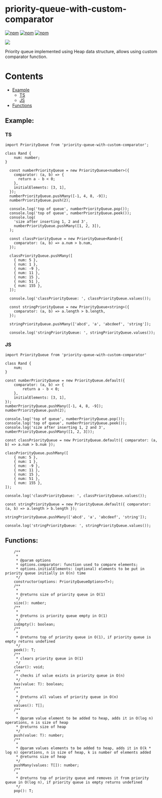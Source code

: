 # priority-queue-with-custom-comparator

[![npm](https://img.shields.io/npm/v/priority-queue-with-custom-comparator.svg)](https://www.npmjs.com/package/priority-queue-with-custom-comparator)
[![npm](https://img.shields.io/npm/dm/priority-queue-with-custom-comparator.svg)](https://www.npmjs.com/package/priority-queue-with-custom-comparator) [![npm](https://img.shields.io/badge/node-%3E=%206.0-blue.svg)](https://www.npmjs.com/package/priority-queue-with-custom-comparator)

<img src="https://user-images.githubusercontent.com/6517308/121813242-859a9700-cc6b-11eb-99c0-49e5bb63005b.jpg">

Priority queue implemented using Heap data structure, allows using custom comparator function.

# Contents

- [Example](#Example)
  - [TS](#TS)
  - [JS](#JS)
- [Functions](#Functions)

## Example:

### TS

```
import PriorityQueue from 'priority-queue-with-custom-comparator';

class Rand {
    num: number;
}

  const numberPriorityQueue = new PriorityQueue<number>({
    comparator: (a, b) => {
      return a - b < 0;
    },
    initialElements: [3, 1],
  });
  numberPriorityQueue.pushMany([-1, 4, 8, -9]);
  numberPriorityQueue.push(2);

  console.log('top of queue', numberPriorityQueue.pop());
  console.log('top of queue', numberPriorityQueue.peek());
  console.log(
    'size after inserting 1, 2 and 3',
    numberPriorityQueue.pushMany([1, 2, 3]),
  );

  const classPriorityQueue = new PriorityQueue<Rand>({
    comparator: (a, b) => a.num > b.num,
  });

  classPriorityQueue.pushMany([
    { num: 5 },
    { num: 1 },
    { num: -9 },
    { num: 11 },
    { num: 15 },
    { num: 51 },
    { num: 155 },
  ]);

  console.log('classPriorityQueue: ', classPriorityQueue.values());

  const stringPriorityQueue = new PriorityQueue<string>({
    comparator: (a, b) => a.length > b.length,
  });

  stringPriorityQueue.pushMany(['abcd', 'a', 'abcdeef', 'string']);

  console.log('stringPriorityQueue: ', stringPriorityQueue.values());
```

### JS

```
import PriorityQueue from 'priority-queue-with-custom-comparator'

class Rand {
    num;
}

const numberPriorityQueue = new PriorityQueue.default({
    comparator: (a, b) => {
        return a - b < 0;
    },
    initialElements: [3, 1],
});
numberPriorityQueue.pushMany([-1, 4, 8, -9]);
numberPriorityQueue.push(2);

console.log('top of queue', numberPriorityQueue.pop());
console.log('top of queue', numberPriorityQueue.peek());
console.log('size after inserting 1, 2 and 3', numberPriorityQueue.pushMany([1, 2, 3]));

const classPriorityQueue = new PriorityQueue.default({ comparator: (a, b) => a.num > b.num });

classPriorityQueue.pushMany([
    { num: 5 },
    { num: 1 },
    { num: -9 },
    { num: 11 },
    { num: 15 },
    { num: 51 },
    { num: 155 },
]);

console.log('classPriorityQueue: ', classPriorityQueue.values());

const stringPriorityQueue = new PriorityQueue.default({ comparator: (a, b) => a.length > b.length });

stringPriorityQueue.pushMany(['abcd', 'a', 'abcdeef', 'string']);

console.log('stringPriorityQueue: ', stringPriorityQueue.values());
```

## Functions:

```
    /**
     *
     * @param options
     * options.comparator: function used to compare elements;
     * options.initialElements: (optional) elements to be put in priority queue initially in O(n) time
     */
    constructor(options: PriorityQueueOptions<T>);
    /**
     *
     * @returns size of priority queue in O(1)
     */
    size(): number;
    /**
     *
     * @returns is priority queue empty in O(1)
     */
    isEmpty(): boolean;
    /**
     *
     * @returns top of priority queue in O(1), if priority queue is empty returns undefined
     */
    peek(): T;
    /**
     * clears priority queue in O(1)
     */
    clear(): void;
    /**
     * checks if value exists in priority queue in O(n)
     */
    has(value: T): boolean;
    /**
     *
     * @returns all values of priority queue in O(n)
     */
    values(): T[];
    /**
     *
     * @param value element to be added to heap, adds it in O(log n) operations, n is size of heap
     * @returns size of heap
     */
    push(value: T): number;
    /**
     *
     * @param values elements to be added to heap, adds it in O(k * log n) operations, n is size of heap, k is number of elements added
     * @returns size of heap
     */
    pushMany(values: T[]): number;
    /**
     *
     * @returns top of priority queue and removes it from priority queue in O(log n), if priority queue is empty returns undefined
     */
    pop(): T;
```
